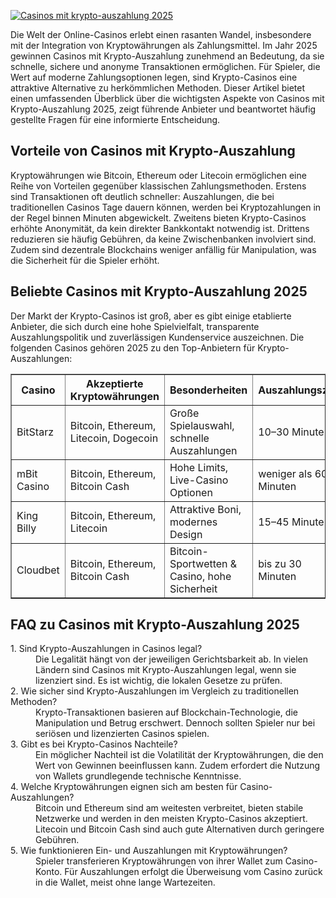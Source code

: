 [![Casinos mit krypto-auszahlung 2025](https://123-caf.pages.dev/gitsignup.png)](https://vrmoo.ru/Bt82HjjY)

<p>Die Welt der Online-Casinos erlebt einen rasanten Wandel, insbesondere mit der Integration von Kryptowährungen als Zahlungsmittel. Im Jahr 2025 gewinnen Casinos mit Krypto-Auszahlung zunehmend an Bedeutung, da sie schnelle, sichere und anonyme Transaktionen ermöglichen. Für Spieler, die Wert auf moderne Zahlungsoptionen legen, sind Krypto-Casinos eine attraktive Alternative zu herkömmlichen Methoden. Dieser Artikel bietet einen umfassenden Überblick über die wichtigsten Aspekte von Casinos mit Krypto-Auszahlung 2025, zeigt führende Anbieter und beantwortet häufig gestellte Fragen für eine informierte Entscheidung.</p>  <h2>Vorteile von Casinos mit Krypto-Auszahlung</h2> <p>Kryptowährungen wie Bitcoin, Ethereum oder Litecoin ermöglichen eine Reihe von Vorteilen gegenüber klassischen Zahlungsmethoden. Erstens sind Transaktionen oft deutlich schneller: Auszahlungen, die bei traditionellen Casinos Tage dauern können, werden bei Kryptozahlungen in der Regel binnen Minuten abgewickelt. Zweitens bieten Krypto-Casinos erhöhte Anonymität, da kein direkter Bankkontakt notwendig ist. Drittens reduzieren sie häufig Gebühren, da keine Zwischenbanken involviert sind. Zudem sind dezentrale Blockchains weniger anfällig für Manipulation, was die Sicherheit für die Spieler erhöht.</p>  <h2>Beliebte Casinos mit Krypto-Auszahlung 2025</h2> <p>Der Markt der Krypto-Casinos ist groß, aber es gibt einige etablierte Anbieter, die sich durch eine hohe Spielvielfalt, transparente Auszahlungspolitik und zuverlässigen Kundenservice auszeichnen. Die folgenden Casinos gehören 2025 zu den Top-Anbietern für Krypto-Auszahlungen:</p>  <table border="1" cellpadding="5" cellspacing="0">   <thead>     <tr>       <th>Casino</th>       <th>Akzeptierte Kryptowährungen</th>       <th>Besonderheiten</th>       <th>Auszahlungszeit</th>     </tr>   </thead>   <tbody>     <tr>       <td>BitStarz</td>       <td>Bitcoin, Ethereum, Litecoin, Dogecoin</td>       <td>Große Spielauswahl, schnelle Auszahlungen</td>       <td>10–30 Minuten</td>     </tr>     <tr>       <td>mBit Casino</td>       <td>Bitcoin, Ethereum, Bitcoin Cash</td>       <td>Hohe Limits, Live-Casino Optionen</td>       <td>weniger als 60 Minuten</td>     </tr>     <tr>       <td>King Billy</td>       <td>Bitcoin, Ethereum, Litecoin</td>       <td>Attraktive Boni, modernes Design</td>       <td>15–45 Minuten</td>     </tr>     <tr>       <td>Cloudbet</td>       <td>Bitcoin, Ethereum, Bitcoin Cash</td>       <td>Bitcoin-Sportwetten & Casino, hohe Sicherheit</td>       <td>bis zu 30 Minuten</td>     </tr>   </tbody> </table>  <h2>FAQ zu Casinos mit Krypto-Auszahlung 2025</h2> <dl>   <dt>1. Sind Krypto-Auszahlungen in Casinos legal?</dt>   <dd>Die Legalität hängt von der jeweiligen Gerichtsbarkeit ab. In vielen Ländern sind Casinos mit Krypto-Auszahlungen legal, wenn sie lizenziert sind. Es ist wichtig, die lokalen Gesetze zu prüfen.</dd>    <dt>2. Wie sicher sind Krypto-Auszahlungen im Vergleich zu traditionellen Methoden?</dt>   <dd>Krypto-Transaktionen basieren auf Blockchain-Technologie, die Manipulation und Betrug erschwert. Dennoch sollten Spieler nur bei seriösen und lizenzierten Casinos spielen.</dd>    <dt>3. Gibt es bei Krypto-Casinos Nachteile?</dt>   <dd>Ein möglicher Nachteil ist die Volatilität der Kryptowährungen, die den Wert von Gewinnen beeinflussen kann. Zudem erfordert die Nutzung von Wallets grundlegende technische Kenntnisse.</dd>    <dt>4. Welche Kryptowährungen eignen sich am besten für Casino-Auszahlungen?</dt>   <dd>Bitcoin und Ethereum sind am weitesten verbreitet, bieten stabile Netzwerke und werden in den meisten Krypto-Casinos akzeptiert. Litecoin und Bitcoin Cash sind auch gute Alternativen durch geringere Gebühren.</dd>    <dt>5. Wie funktionieren Ein- und Auszahlungen mit Kryptowährungen?</dt>   <dd>Spieler transferieren Kryptowährungen von ihrer Wallet zum Casino-Konto. Für Auszahlungen erfolgt die Überweisung vom Casino zurück in die Wallet, meist ohne lange Wartezeiten.</dd> </dl>